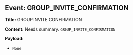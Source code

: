 ## Event: GROUP_INVITE_CONFIRMATION

**Title:** GROUP INVITE CONFIRMATION

**Content:**
Needs summary.
`GROUP_INVITE_CONFIRMATION`

**Payload:**
- `None`